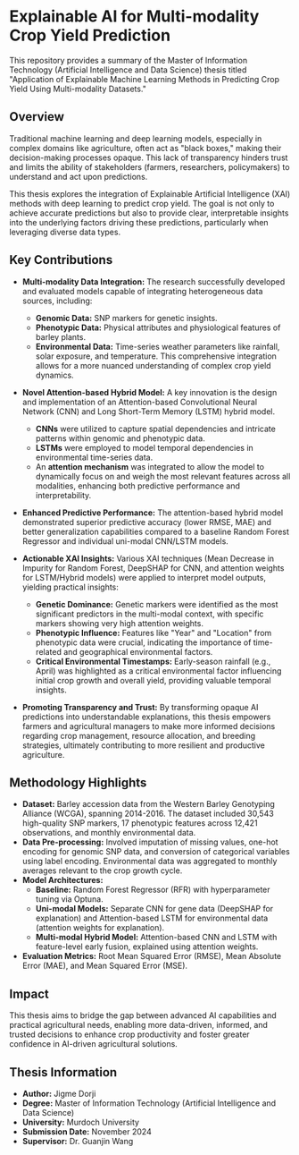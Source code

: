 # Explainable AI for Multi-modality Crop Yield Prediction

This repository provides a summary of the Master of Information Technology (Artificial Intelligence and Data Science) thesis titled "Application of Explainable Machine Learning Methods in Predicting Crop Yield Using Multi-modality Datasets."

## Overview

Traditional machine learning and deep learning models, especially in complex domains like agriculture, often act as "black boxes," making their decision-making processes opaque. This lack of transparency hinders trust and limits the ability of stakeholders (farmers, researchers, policymakers) to understand and act upon predictions.

This thesis explores the integration of Explainable Artificial Intelligence (XAI) methods with deep learning to predict crop yield. The goal is not only to achieve accurate predictions but also to provide clear, interpretable insights into the underlying factors driving these predictions, particularly when leveraging diverse data types.

## Key Contributions

*   **Multi-modality Data Integration:** The research successfully developed and evaluated models capable of integrating heterogeneous data sources, including:
    *   **Genomic Data:** SNP markers for genetic insights.
    *   **Phenotypic Data:** Physical attributes and physiological features of barley plants.
    *   **Environmental Data:** Time-series weather parameters like rainfall, solar exposure, and temperature.
    This comprehensive integration allows for a more nuanced understanding of complex crop yield dynamics.

*   **Novel Attention-based Hybrid Model:** A key innovation is the design and implementation of an Attention-based Convolutional Neural Network (CNN) and Long Short-Term Memory (LSTM) hybrid model.
    *   **CNNs** were utilized to capture spatial dependencies and intricate patterns within genomic and phenotypic data.
    *   **LSTMs** were employed to model temporal dependencies in environmental time-series data.
    *   An **attention mechanism** was integrated to allow the model to dynamically focus on and weigh the most relevant features across all modalities, enhancing both predictive performance and interpretability.

*   **Enhanced Predictive Performance:** The attention-based hybrid model demonstrated superior predictive accuracy (lower RMSE, MAE) and better generalization capabilities compared to a baseline Random Forest Regressor and individual uni-modal CNN/LSTM models.

*   **Actionable XAI Insights:** Various XAI techniques (Mean Decrease in Impurity for Random Forest, DeepSHAP for CNN, and attention weights for LSTM/Hybrid models) were applied to interpret model outputs, yielding practical insights:
    *   **Genetic Dominance:** Genetic markers were identified as the most significant predictors in the multi-modal context, with specific markers showing very high attention weights.
    *   **Phenotypic Influence:** Features like "Year" and "Location" from phenotypic data were crucial, indicating the importance of time-related and geographical environmental factors.
    *   **Critical Environmental Timestamps:** Early-season rainfall (e.g., April) was highlighted as a critical environmental factor influencing initial crop growth and overall yield, providing valuable temporal insights.

*   **Promoting Transparency and Trust:** By transforming opaque AI predictions into understandable explanations, this thesis empowers farmers and agricultural managers to make more informed decisions regarding crop management, resource allocation, and breeding strategies, ultimately contributing to more resilient and productive agriculture.

## Methodology Highlights

*   **Dataset:** Barley accession data from the Western Barley Genotyping Alliance (WCGA), spanning 2014-2016. The dataset included 30,543 high-quality SNP markers, 17 phenotypic features across 12,421 observations, and monthly environmental data.
*   **Data Pre-processing:** Involved imputation of missing values, one-hot encoding for genomic SNP data, and conversion of categorical variables using label encoding. Environmental data was aggregated to monthly averages relevant to the crop growth cycle.
*   **Model Architectures:**
    *   **Baseline:** Random Forest Regressor (RFR) with hyperparameter tuning via Optuna.
    *   **Uni-modal Models:** Separate CNN for gene data (DeepSHAP for explanation) and Attention-based LSTM for environmental data (attention weights for explanation).
    *   **Multi-modal Hybrid Model:** Attention-based CNN and LSTM with feature-level early fusion, explained using attention weights.
*   **Evaluation Metrics:** Root Mean Squared Error (RMSE), Mean Absolute Error (MAE), and Mean Squared Error (MSE).

## Impact

This thesis aims to bridge the gap between advanced AI capabilities and practical agricultural needs, enabling more data-driven, informed, and trusted decisions to enhance crop productivity and foster greater confidence in AI-driven agricultural solutions.

## Thesis Information

*   **Author:** Jigme Dorji 
*   **Degree:** Master of Information Technology (Artificial Intelligence and Data Science)
*   **University:** Murdoch University
*   **Submission Date:** November 2024
*   **Supervisor:** Dr. Guanjin Wang